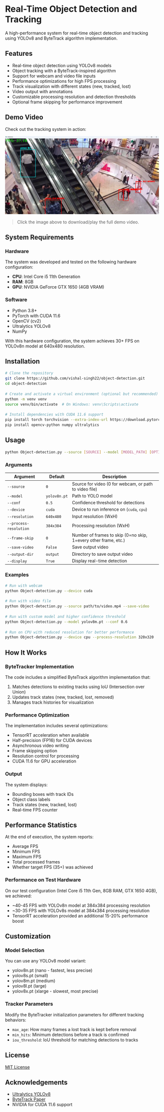 # Real-Time Object Detection and Tracking

A high-performance system for real-time object detection and tracking using YOLOv8 and ByteTrack algorithm implementation.

## Features

- Real-time object detection using YOLOv8 models
- Object tracking with a ByteTrack-inspired algorithm
- Support for webcam and video file inputs
- Performance optimizations for high FPS processing
- Track visualization with different states (new, tracked, lost)
- Video output with annotations
- Customizable processing resolution and detection thresholds
- Optional frame skipping for performance improvement

## Demo Video

Check out the tracking system in action:

[![Object Tracking Demo](output/people_thumb.png)](https://github.com/vishal-singh22/object-detection/blob/4584e41ff1463e9a654ff609f15f9b1331ef774d/output/people-detection.mp4)

> Click the image above to download/play the full demo video.

## System Requirements

### Hardware

The system was developed and tested on the following hardware configuration:
- **CPU**: Intel Core i5 11th Generation
- **RAM**: 8GB
- **GPU**: NVIDIA GeForce GTX 1650 (4GB VRAM)

### Software

- Python 3.8+
- PyTorch with CUDA 11.6
- OpenCV (cv2)
- Ultralytics YOLOv8
- NumPy

With this hardware configuration, the system achieves 30+ FPS on YOLOv8n model at 640x480 resolution.

## Installation

```bash
# Clone the repository
git clone https://github.com/vishal-singh22/object-detection.git
cd object-detection

# Create and activate a virtual environment (optional but recommended)
python -m venv venv
source venv/bin/activate  # On Windows: venv\Scripts\activate

# Install dependencies with CUDA 11.6 support
pip install torch torchvision --extra-index-url https://download.pytorch.org/whl/cu116
pip install opencv-python numpy ultralytics
```

## Usage

```bash
python Object-detection.py --source [SOURCE] --model [MODEL_PATH] [OPTIONS]
```

### Arguments

| Argument | Default | Description |
|----------|---------|-------------|
| `--source` | `0` | Source for video (0 for webcam, or path to video file) |
| `--model` | `yolov8n.pt` | Path to YOLO model |
| `--conf` | `0.5` | Confidence threshold for detections |
| `--device` | `cuda` | Device to run inference on (`cuda`, `cpu`) |
| `--resolution` | `640x480` | Input resolution (WxH) |
| `--process-resolution` | `384x384` | Processing resolution (WxH) |
| `--frame-skip` | `0` | Number of frames to skip (0=no skip, 1=every other frame, etc.) |
| `--save-video` | `False` | Save output video |
| `--output-dir` | `output` | Directory to save output video |
| `--display` | `True` | Display real-time detection |

### Examples

```bash
# Run with webcam
python Object-detection.py --device cuda

# Run with video file
python Object-detection.py --source path/to/video.mp4 --save-video

# Run with custom model and higher confidence threshold
python Object-detection.py --model yolov8m.pt --conf 0.6

# Run on CPU with reduced resolution for better performance
python Object-detection.py --device cpu --process-resolution 320x320
```

## How It Works

### ByteTracker Implementation

The code includes a simplified ByteTrack algorithm implementation that:

1. Matches detections to existing tracks using IoU (Intersection over Union)
2. Updates track states (new, tracked, lost, removed)
3. Manages track histories for visualization

### Performance Optimization

The implementation includes several optimizations:

- TensorRT acceleration when available
- Half-precision (FP16) for CUDA devices
- Asynchronous video writing
- Frame skipping option
- Resolution control for processing
- CUDA 11.6 for GPU acceleration

### Output

The system displays:
- Bounding boxes with track IDs
- Object class labels
- Track states (new, tracked, lost)
- Real-time FPS counter

## Performance Statistics

At the end of execution, the system reports:
- Average FPS
- Minimum FPS
- Maximum FPS
- Total processed frames
- Whether target FPS (35+) was achieved

### Performance on Test Hardware

On our test configuration (Intel Core i5 11th Gen, 8GB RAM, GTX 1650 4GB), we achieved:
- ~40-45 FPS with YOLOv8n model at 384x384 processing resolution
- ~30-35 FPS with YOLOv8s model at 384x384 processing resolution
- TensorRT acceleration provided an additional 15-20% performance boost

## Customization

### Model Selection

You can use any YOLOv8 model variant:
- yolov8n.pt (nano - fastest, less precise) 
- yolov8s.pt (small)
- yolov8m.pt (medium)
- yolov8l.pt (large)
- yolov8x.pt (xlarge - slowest, most precise)

### Tracker Parameters

Modify the ByteTracker initialization parameters for different tracking behaviors:
- `max_age`: How many frames a lost track is kept before removal
- `min_hits`: Minimum detections before a track is confirmed
- `iou_threshold`: IoU threshold for matching detections to tracks

## License

[MIT License](LICENSE)

## Acknowledgements

- [Ultralytics YOLOv8](https://github.com/ultralytics/ultralytics)
- [ByteTrack Paper](https://arxiv.org/abs/2110.06864)
- NVIDIA for CUDA 11.6 support
